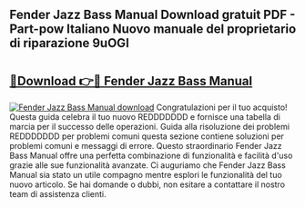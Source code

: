 ## Fender Jazz Bass Manual Download gratuit PDF - Part-pow Italiano Nuovo manuale del proprietario di riparazione 9uOGl

# <h2><a href="http://dfc3sk.blite.top/?on=Fender+Jazz+Bass+Manual">🔗Download 👉🔴 Fender Jazz Bass Manual</a></h2>

[![Fender Jazz Bass Manual download](https://i.imgur.com/lujVjoI.png)](http://dfc3sk.blite.top/?on=Fender+Jazz+Bass+Manual)
Congratulazioni per il tuo acquisto! Questa guida celebra il tuo nuovo REDDDDDDD e fornisce una tabella di marcia per il successo delle operazioni. Guida alla risoluzione dei problemi REDDDDDDD per problemi comuni questa sezione contiene soluzioni per problemi comuni e messaggi di errore. Questo straordinario Fender Jazz Bass Manual offre una perfetta combinazione di funzionalità e facilità d'uso grazie alle sue funzionalità avanzate. Ci auguriamo che Fender Jazz Bass Manual sia stato un utile compagno mentre esplori le funzionalità del tuo nuovo articolo. Se hai domande o dubbi, non esitare a contattare il nostro team di assistenza clienti.
